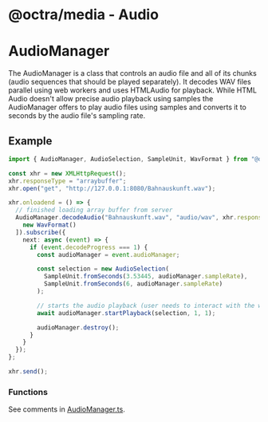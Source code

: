 # @octra/media - Audio

# AudioManager

The AudioManager is a class that controls an audio file and all of its chunks (audio sequences that should be played separately). It decodes WAV files parallel using web workers and uses HTMLAudio for playback. While HTML Audio doesn't allow precise audio playback using samples the AudioManager offers to play audio files using samples and converts it to seconds by the audio file's sampling rate.

## Example

```Typescript
import { AudioManager, AudioSelection, SampleUnit, WavFormat } from "@octra/media";

const xhr = new XMLHttpRequest();
xhr.responseType = "arraybuffer";
xhr.open("get", "http://127.0.0.1:8080/Bahnauskunft.wav");

xhr.onloadend = () => {
  // finished loading array buffer from server
  AudioManager.decodeAudio("Bahnauskunft.wav", "audio/wav", xhr.response, [
    new WavFormat()
  ]).subscribe({
    next: async (event) => {
      if (event.decodeProgress === 1) {
        const audioManager = event.audioManager;

        const selection = new AudioSelection(
          SampleUnit.fromSeconds(3.53445, audioManager.sampleRate),
          SampleUnit.fromSeconds(6, audioManager.sampleRate)
        );

        // starts the audio playback (user needs to interact with the website before)
        await audioManager.startPlayback(selection, 1, 1);

        audioManager.destroy();
      }
    }
  });
};

xhr.send();
```

### Functions

See comments in [AudioManager.ts](audio-manager.ts).
